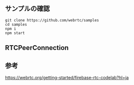 
## サンプルの確認
```
git clone https://github.com/webrtc/samples
cd samples
npm i 
npm start
```

## RTCPeerConnection


参考
---
https://webrtc.org/getting-started/firebase-rtc-codelab?hl=ja
